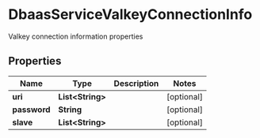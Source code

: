 

# DbaasServiceValkeyConnectionInfo

Valkey connection information properties

## Properties

| Name | Type | Description | Notes |
|------------ | ------------- | ------------- | -------------|
|**uri** | **List&lt;String&gt;** |  |  [optional] |
|**password** | **String** |  |  [optional] |
|**slave** | **List&lt;String&gt;** |  |  [optional] |



